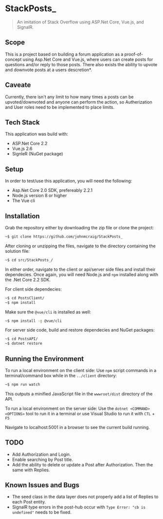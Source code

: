# StackPosts_
> An imitation of Stack Overflow using ASP.Net Core, Vue.js, and SignalR.

## Scope
This is a project based on building a forum application as a proof-of-concept using Asp.Net Core and Vue.js, where users can create posts for questions and/or reply to those posts. There also exists the ability to upvote and downvote posts at a users descretion*.

## Caveate
Currently, there isn't any limit to how many times a posts can be upvoted/downvoted and anyone can perform the action, so Autherization and User roles need to be implemented to place limits.

## Tech Stack
This application was build with:
- ASP.Net Core 2.2
- Vue.js 2.6
- SignleR (NuGet package)

## Setup
In order to test/use this application, you will need the following:
- Asp.Net Core 2.0 SDK, prefereably 2.2.1
- Node.js version 8 or higher
- The Vue cli

## Installation
Grab the repository either by downloading the zip file or clone the project:
```sh
~$ git clone https://github.com/johnmcraig/StackPosts_
```
After cloning or unzipping the files, navigate to the directory containing the solution file:
```sh
~$ cd src/StackPosts_/
```
In either order, navigate to the client or api/server side files and install their dependecies. Once again, you will need Node.js and `npm` installed along with the .Net Core 2.2 SDK.

For client side dependecies:
```sh
~$ cd PostsClient/
~$ npm install
```
Make sure the `@vue/cli` is installed as well:
```sh
~$ npm install -g @vue/cli
```

For server side code, build and restore dependecies and NuGet packages:
```sh
~$ cd PostsAPI/
~$ dotnet restore
```
## Running the Environment
To run a local environment on the client side:
Use `npm` script commands in a terminal/command box while in the `../client` directory:
```sh
~$ npm run watch
```
This outputs a minified JavaScript file in the `wwwroot/dist` directory of the API.

To run a local environment on the server side:
Use the `dotnet <COMMAND> <OPTIONS>` tool to run it in a terminal or use Visual Studio to run it with `CTL` + `F5`

Navigate to localhost:5001 in a browser to see the current build running.

## TODO
- Add Authorization and Login.
- Enable searching by Post title.
- Add the ability to delete or update a Post after Authorization. Then the same with Replies.

## Known Issues and Bugs
- The seed class in the data layer does not properly add a list of Replies to each Post entity.
- SignalR type errors in the post-hub occur with `Type Error: "cb is undefined"` needs to be fixed.